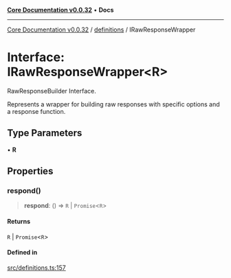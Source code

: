 [**Core Documentation v0.0.32**](../../README.md) • **Docs**

***

[Core Documentation v0.0.32](../../modules.md) / [definitions](../README.md) / IRawResponseWrapper

# Interface: IRawResponseWrapper\<R\>

RawResponseBuilder Interface.

Represents a wrapper for building raw responses with specific options and a response function.

## Type Parameters

• **R**

## Properties

### respond()

> **respond**: () => `R` \| `Promise`\<`R`\>

#### Returns

`R` \| `Promise`\<`R`\>

#### Defined in

[src/definitions.ts:157](https://github.com/stonemjs/core/blob/59c27bdae04e7adc72d7c3e25cee704d5e04ce0c/src/definitions.ts#L157)
